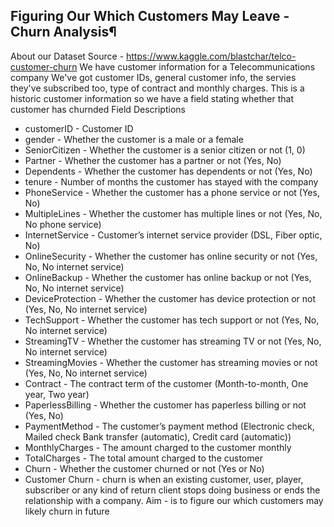 ## Figuring Our Which Customers May Leave - Churn Analysis¶
About our Dataset
Source - https://www.kaggle.com/blastchar/telco-customer-churn
We have customer information for a Telecommunications company
We've got customer IDs, general customer info, the servies they've subscribed too, type of contract and monthly charges.
This is a historic customer information so we have a field stating whether that customer has churnded Field Descriptions
- customerID - Customer ID
- gender - Whether the customer is a male or a female
- SeniorCitizen - Whether the customer is a senior citizen or not (1, 0)
- Partner - Whether the customer has a partner or not (Yes, No)
- Dependents - Whether the customer has dependents or not (Yes, No)
- tenure - Number of months the customer has stayed with the company
- PhoneService - Whether the customer has a phone service or not (Yes, No)
- MultipleLines - Whether the customer has multiple lines or not (Yes, No, No phone service)
- InternetService - Customer’s internet service provider (DSL, Fiber optic, No)
- OnlineSecurity - Whether the customer has online security or not (Yes, No, No internet service)
- OnlineBackup - Whether the customer has online backup or not (Yes, No, No internet service)
- DeviceProtection - Whether the customer has device protection or not (Yes, No, No internet service)
- TechSupport - Whether the customer has tech support or not (Yes, No, No internet service)
- StreamingTV - Whether the customer has streaming TV or not (Yes, No, No internet service)
- StreamingMovies - Whether the customer has streaming movies or not (Yes, No, No internet service)
- Contract - The contract term of the customer (Month-to-month, One year, Two year)
- PaperlessBilling - Whether the customer has paperless billing or not (Yes, No)
- PaymentMethod - The customer’s payment method (Electronic check, Mailed check Bank transfer (automatic), Credit card (automatic))
- MonthlyCharges - The amount charged to the customer monthly
- TotalCharges - The total amount charged to the customer
- Churn - Whether the customer churned or not (Yes or No)
- Customer Churn - churn is when an existing customer, user, player, subscriber or any kind of return client stops doing business or ends the relationship with a company.
Aim - is to figure our which customers may likely churn in future